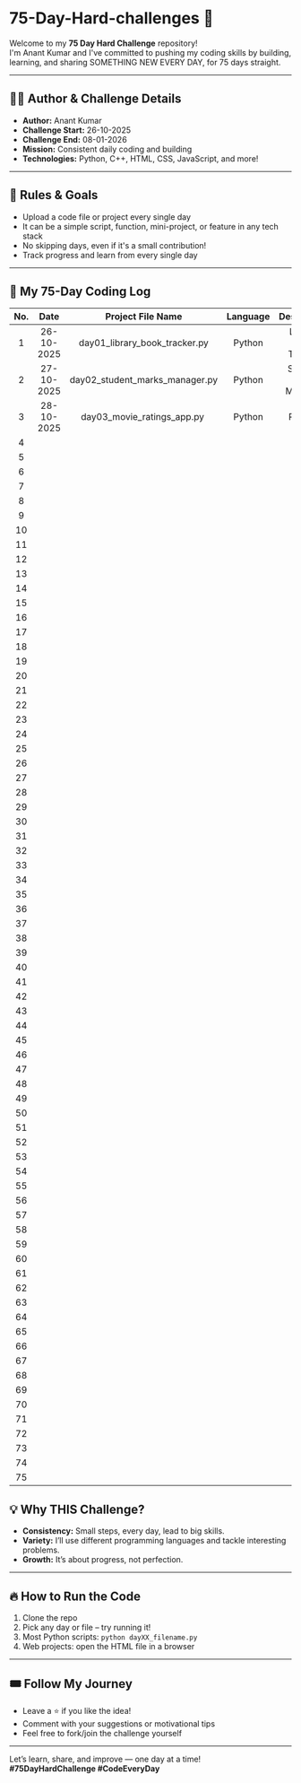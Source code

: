 # 75-Day-Hard-challenges 🚀

Welcome to my **75 Day Hard Challenge** repository!  
I'm Anant Kumar and I've committed to pushing my coding skills by building, learning, and sharing SOMETHING NEW EVERY DAY, for 75 days straight.

---

## 👨‍💻 Author & Challenge Details

- **Author:** Anant Kumar  
- **Challenge Start:** 26-10-2025  
- **Challenge End:** 08-01-2026  
- **Mission:** Consistent daily coding and building  
- **Technologies:** Python, C++, HTML, CSS, JavaScript, and more!

---

## 🏁 Rules & Goals

- Upload a code file or project every single day
- It can be a simple script, function, mini-project, or feature in any tech stack
- No skipping days, even if it's a small contribution!
- Track progress and learn from every single day

---

## 📅 My 75-Day Coding Log
|  No.  |    Date     |         Project File Name          |   Language    |           Description                  |
|:-----:|:-----------:|:----------------------------------:|:-------------:|:--------------------------------------:|
|   1   | 26-10-2025  | day01_library_book_tracker.py      |   Python      | Library Book Tracker                   |
|   2   | 27-10-2025  | day02_student_marks_manager.py     |   Python      | Student Marks Manager                  |
|   3   | 28-10-2025  | day03_movie_ratings_app.py         |   Python      | Movie Ratings App.                     |
|   4   |             |                                    |               |                                        |
|   5   |             |                                    |               |                                        |
|   6   |             |                                    |               |                                        |
|   7   |             |                                    |               |                                        |
|   8   |             |                                    |               |                                        |
|   9   |             |                                    |               |                                        |
|  10   |             |                                    |               |                                        |
|  11   |             |                                    |               |                                        |
|  12   |             |                                    |               |                                        |
|  13   |             |                                    |               |                                        |
|  14   |             |                                    |               |                                        |
|  15   |             |                                    |               |                                        |
|  16   |             |                                    |               |                                        |
|  17   |             |                                    |               |                                        |
|  18   |             |                                    |               |                                        |
|  19   |             |                                    |               |                                        |
|  20   |             |                                    |               |                                        |
|  21   |             |                                    |               |                                        |
|  22   |             |                                    |               |                                        |
|  23   |             |                                    |               |                                        |
|  24   |             |                                    |               |                                        |
|  25   |             |                                    |               |                                        |
|  26   |             |                                    |               |                                        |
|  27   |             |                                    |               |                                        |
|  28   |             |                                    |               |                                        |
|  29   |             |                                    |               |                                        |
|  30   |             |                                    |               |                                        |
|  31   |             |                                    |               |                                        |
|  32   |             |                                    |               |                                        |
|  33   |             |                                    |               |                                        |
|  34   |             |                                    |               |                                        |
|  35   |             |                                    |               |                                        |
|  36   |             |                                    |               |                                        |
|  37   |             |                                    |               |                                        |
|  38   |             |                                    |               |                                        |
|  39   |             |                                    |               |                                        |
|  40   |             |                                    |               |                                        |
|  41   |             |                                    |               |                                        |
|  42   |             |                                    |               |                                        |
|  43   |             |                                    |               |                                        |
|  44   |             |                                    |               |                                        |
|  45   |             |                                    |               |                                        |
|  46   |             |                                    |               |                                        |
|  47   |             |                                    |               |                                        |
|  48   |             |                                    |               |                                        |
|  49   |             |                                    |               |                                        |
|  50   |             |                                    |               |                                        |
|  51   |             |                                    |               |                                        |
|  52   |             |                                    |               |                                        |
|  53   |             |                                    |               |                                        |
|  54   |             |                                    |               |                                        |
|  55   |             |                                    |               |                                        |
|  56   |             |                                    |               |                                        |
|  57   |             |                                    |               |                                        |
|  58   |             |                                    |               |                                        |
|  59   |             |                                    |               |                                        |
|  60   |             |                                    |               |                                        |
|  61   |             |                                    |               |                                        |
|  62   |             |                                    |               |                                        |
|  63   |             |                                    |               |                                        |
|  64   |             |                                    |               |                                        |
|  65   |             |                                    |               |                                        |
|  66   |             |                                    |               |                                        |
|  67   |             |                                    |               |                                        |
|  68   |             |                                    |               |                                        |
|  69   |             |                                    |               |                                        |
|  70   |             |                                    |               |                                        |
|  71   |             |                                    |               |                                        |
|  72   |             |                                    |               |                                        |
|  73   |             |                                    |               |                                        |
|  74   |             |                                    |               |                                        |
|  75   |             |                                    |               |                                        |
                
## 💡 Why THIS Challenge?

- **Consistency:** Small steps, every day, lead to big skills.
- **Variety:** I’ll use different programming languages and tackle interesting problems.
- **Growth:** It’s about progress, not perfection.

---

## 🔥 How to Run the Code

1. Clone the repo
2. Pick any day or file – try running it!
3. Most Python scripts: `python dayXX_filename.py`
4. Web projects: open the HTML file in a browser

---

## 🎟️ Follow My Journey

- Leave a ⭐ if you like the idea!
- Comment with your suggestions or motivational tips
- Feel free to fork/join the challenge yourself

---

Let’s learn, share, and improve — one day at a time!  
**#75DayHardChallenge #CodeEveryDay**
